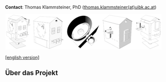 **Contact**: Thomas Klammsteiner, PhD ([thomas.klammsteiner(at)uibk.ac.at](mailto:thomas.klammsteiner@uibk.ac.at))  

![picture of rearing unit model](/media/rearing_unit.png)  

[[english version]](https://tklammsteiner.github.io/sixleggedlivestock/#materials)  

## Über das Projekt
<html>
 <head>
    <style>
    {
        box-sizing: border-box;
    }
    /* Set additional styling options for the columns*/
    .column {
    float: left;
    width: 50%;
    }

    .row:after {
    content: "";
    display: table;
    clear: both;
    }
    </style>
 </head>
 <body>
  <div class="row">
   <div class="column"> 
    <p style="text-align:justify">
	Im Rahmen dieses Projekts organisierten wir eine Reihe von Workshops für alle, die sich für die Nutzung von Insekten als Mittel zur Abfallverwertung und Tierfutterproduktion interessieren. Die Workshop-Teilnehmer waren eingeladen, ihre eigene Aufzuchtanlage für Larven der Schwarzen Soldatenfliege aus lasergeschnittenem Holz zu bauen. Etwa drei Wochen lang diente diese Aufzuchtstation als Zuhause für 200 Larven. Die darin lebenden Larven durften sich von Bioabfällen ernähren, sich weiterentwickeln, wertvollen Dünger produzieren und schließlich aus der Box in den angeschlossenen Sammelbehälter wandern, um dort einen trockenen und ruhigen Platz zum Verpuppen zu finden. Nach diesem Experiment konnten die Teilnehmer ihre Häuser zur Dekoration oder als alternativen Behälter für ihren Bioabfall wiederverwenden.  

	Während des Hausversuchs wurden die teilnehmenden Citizen Scientists angewiesen, die Art und Menge der Abfälle, die sie zur Fütterung ihrer Larven verwendeten, mit Hilfe der mitgelieferten elektronischen Feinwaage zu notieren. Gegen Ende des Larvenstadiums konnten die Teilnehmer den Erfolg der Verpuppung bewerten und die erzeugte Larvenbiomasse bestimmen, indem sie die Puppen, die aus der Box in den Sammelbehälter wanderten, wogen. Nach Abschluss des Experiments wurden die gesammelten Daten zusammen mit grundlegenden Informationen über die Versuchsumgebung zur weiteren Analyse an uns übermittelt.

	In einem weiterführenden Projekt gefördert von der Tiroler Wissenschaftsförderung (TWF) wurden gesammelte Daten und Proben der Citizen Scientists weiter analysiert und die daraus resultierenden Ergebnisse in einer frei zugänglichen Web-Applikation zusammengefasst: <a href="https://tklammsteiner.shinyapps.io/cohmila-app"><b>COHMILA</b></a>
    </p>
   </div>
  <div class="column">
   <img src="/media/cohmila.gif" alt="COHMILA animation">
  </div>
</div> 
</body>
</html>

## Ziele
- Die breite Öffentlichkeit in die wissenschaftliche Forschung einbeziehen
- Menschen die Möglichkeit geben, mit Insekten in Kontakt zu kommen und von Fachleuten etwas über die Entwicklung und das Potenzial der Insekten zu erfahren
- Den negativen Vorurteilen und Ängsten gegenüber Insekten entgegenwirken
- Sammeln und Auswerten von Daten, die von einer großen Gruppe von Workshop-Teilnehmern produziert werden, um qualitativ hochwertige Forschung zu betreiben

## Materialien
Hier können kostenlos und frei zugänglich alle nötigen Materialien zur Durchführung eines “**Six-legged Livestock**” Workshops heruntergeladen werden:  

1. [Poster](https://www.dropbox.com/s/l256xpe82j7w81k/1_poster.pdf?dl=0) der 5. Österreichischen Citizen Science Konferenz  
1. [Workshop Flyer](https://www.dropbox.com/s/g3tdvstj5jno69y/2_flyer.pdf?dl=0)  
1. [Broschüre](https://www.dropbox.com/s/5dzmlv61iucl39y/3_brosch%C3%BCre_schulunterricht.pdf?dl=0) für den Schulunterricht  
1. [Laborjournal](https://www.dropbox.com/s/8ozr9mni8xrfa18/4_laborjournal.pdf?dl=0) für die Dokumentation des Versuchs  
1. [Materialliste](https://www.dropbox.com/s/t3hta18w6n5x6h7/5_materialliste.png?dl=0)  
1. [Übersicht Lasercut Pläne](https://www.dropbox.com/s/d9w69es2pyckb7t/6_uebersicht_lasercut_plaene.pdf?dl=0) (für 4 mm MDF Platten)  
    - [Datei 1](https://www.dropbox.com/s/fw9jqz1v7e6w62i/7_lasercut_plaene_datei_1.rld?dl=0) (.rld Format)  
    - [Datei 2](https://www.dropbox.com/s/rpsplmd3vbttwp0/8_lasercut_plaene_datei_2.rld?dl=0) (.rld Format)  
1. [Bauanleitung](https://www.dropbox.com/s/k1hk4pqbbbsdyq1/9_bauanleitung.png?dl=0)  

Lade das [gesamte Paket als .zip datei](https://www.dropbox.com/s/2y3szlw49wgcjwg/sixleggedlivestock_material.zip?dl=0) herunter (ca. 10 mb)

## Danksagung
Das Projekt wurde durch den Österreichischen Wissenschaftsfonds (TCS48) sowie die Tiroler Wissenschaftsförderung (TWF) gefördert. Dank gilt auch dem [Spielraum FabLab Innsbruck](https://www.fablab.spielraumfueralle.at) für die Unterstützung beim Konzipieren des Zuchtsystems.

<br/>
<br/>

***

***

<br/>
<br/>

![picture of rearing unit model](/media/rearing_unit.png)  

[[deutsche Version]](https://tklammsteiner.github.io/sixleggedlivestock/#materialien)  

## About the project
<html>
 <head>
    <style>
    {
        box-sizing: border-box;
    }
    /* Set additional styling options for the columns*/
    .column {
    float: left;
    width: 50%;
    }

    .row:after {
    content: "";
    display: table;
    clear: both;
    }
    </style>
 </head>
 <body>
  <div class="row">
   <div class="column"> 
    <p style="text-align:justify">
	Within this project, we organized a series of workshops open for all people interested in the use of insects as a mean for waste degradation and animal feed production. Participation and all necessary materials were free of charge and funded by a FWF Top Citizen Science grant. The workshop participants were invited to build their own black solider fly rearing unit out of laser-cut wood. For approx. three weeks, this rearing unit served as home for 200 larvae. The larvae living in these units were allowed to feed on biowaste, continue their development, produce valuable fertilzer, and ultimately wander out of the box into the attached collection container to find a dry and quite place for pupation. After this experiment, participants were able to reuse their houses for decoration or as an alternative container for their biowaste.  
	During the home trial, citizen scientists were instructed to take notes on the type and amount of waste they used to feed their larvae by using the provided electronic precision scale. When approaching the end of the larval stage, participants were able to evaluate the pupation success and to determine the produced larval biomass by weighing the pupae that moved out of the box into the collection container. After completing the experiment, the collected data together with basic information about the experimental environment were delivered to us for further analysis. 
	In a follow-up project funded by the Tiroler Wissenschaftsförderung (TWF), data and samples collected from the Citizen Scientists were further analyzed and the resulting findings were summarized in a freely accessible web application: <a href="https://tklammsteiner.shinyapps.io/cohmila-app"><b>COHMILA</b></a>  
	</p>
   </div>
  <div class="column">
   <img src="/media/cohmila.gif" alt="COHMILA animation">
  </div>
</div> 
</body>
</html>

## Aims
- Involve the broad public in scientific research
- Allow people to get in contact with insects and learn from specialists about the insect's development and potential
- Counteract the negative prejudice and fear towards insects
- Collect and evaluate data produced by a large group workshop participants to create high-quality research

## Materials
Here you can freely download all necessary files and information material to conduct your own “**Six-legged Livestock**” workshop:

1. [Poster](https://www.dropbox.com/s/02p3c9d23oh5nm7/1_poster.pdf?dl=0) of the 5th Austrian Citizen Science Conference (German)  
1. [Workshop flyer](https://www.dropbox.com/s/t367257m9sguqma/2_flyer.pdf?dl=0) (German)  
1. [Brochure](https://www.dropbox.com/s/h0dk3zi81zin2gw/3_brochure.pdf?dl=0) for school teaching (German)  
1. [Laboratory journal](https://www.dropbox.com/s/8xeordzdihpewub/4_lab_journal.pdf?dl=0) for documenting the experiment  
1. [List of materials](https://www.dropbox.com/s/k7nxzl94hr6ze4a/5_list_of_materials.png?dl=0)  
1. [Overview lasercut plans](https://www.dropbox.com/s/1xwq37xsvtjjtep/6_overview_lasercut_plans.pdf?dl=0) (for 4 mm MDF panels)  
    - [File 1](https://www.dropbox.com/s/ui8u4twme6z1h9d/7_lasercut_plans_file_1.rld?dl=0) (.rld format)  
    - [File 2](https://www.dropbox.com/s/9n882jxo1xgxiw1/8_lasercut_plans_file_2.rld?dl=0) (.rld format)  
1. [Assembly instructions](https://www.dropbox.com/s/sqx61zmx1kdsc4a/9_assembly_instructions.png?dl=0)  

Download the [full package as .zip file](https://www.dropbox.com/s/3snub3kv7nm1rqo/sixleggedlivestock_materials.zip?dl=0) (ca. 10 mb)

## Acknowledgements
The project was funded by the Austrian Science Fund (TCS48) and the Tiroler Wissenschaftsförderung (TWF). Thanks also go to [Spielraum FabLab Innsbruck](https://www.fablab.spielraumfueralle.at) for their support in designing the rearing system.



